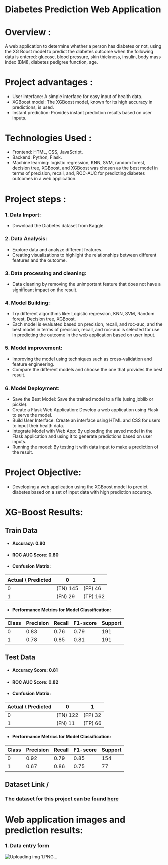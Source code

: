 # **Diabetes Prediction Web Application**
# Overview :
A web application to determine whether a person has diabetes or not, using the XG Boost model to predict the diabetes outcome when the following data is entered: glucose, blood pressure, skin thickness, insulin, body mass index (BMI), diabetes pedigree function, age.

# Project advantages :
* User interface: A simple interface for easy input of health data.
* XGBoost model: The XGBoost model, known for its high accuracy in predictions, is used.
* Instant prediction: Provides instant prediction results based on user inputs.

 # Technologies Used :
* Frontend: HTML, CSS, JavaScript.
* Backend: Python, Flask.
* Machine learning: logistic regression, KNN, SVM, random forest, decision tree, XGBoost, and XGBoost was chosen as the best model in terms of precision, recall, and, ROC-AUC for predicting diabetes outcomes in a web application.

 # Project steps : 
 ### 1. Data Import:
+ Download the Diabetes dataset from Kaggle.

### 2. Data Analysis:
* Explore data and analyze different features.
* Creating visualizations to highlight the relationships between different features and the outcome. 

### 3. Data processing and cleaning: 
* Data cleaning by removing the unimportant feature that does not have a significant impact on the result.

### 4. Model Building:
* Try different algorithms like: Logistic regression, KNN, SVM, Random forest, Decision tree, XGBoost.
*  Each model is evaluated based on precision, recall, and roc-auc, and the best model in terms of precision, recall, and roc-auc is selected for use in predicting the outcome in the web application based on user input.
  
### 5. Model improvement:
* Improving the model using techniques such as cross-validation and feature engineering.
* Compare the different models and choose the one that provides the best result.

### 6. Model Deployment:
* Save the Best Model: Save the trained model to a file (using joblib or pickle).
* Create a Flask Web Application: Develop a web application using Flask to serve the model.
* Build User Interface: Create an interface using HTML and CSS for users to input their health data.
* Integrate Model with Web App: By uploading the saved model in the Flask application and using it to generate predictions based on user inputs.
* Running the model: By testing it with data input to make a prediction of the result.
 
# Project Objective:
* Developing a web application using the XGBoost model to predict diabetes based on a set of input data with high prediction accuracy.
# XG-Boost Results:
## Train Data
* #### Accuracy: 0.80
* #### ROC AUC Score: 0.80
* #### Confusion Matrix:
    
| Actual \ Predicted | 0 | 1 |
| ------------- | ------------- |------------- |
| 0  | (TN) 145 |  (FP) 46 |
| 1  | (FN) 29 |  (TP) 162 |

* #### Performance Metrics for Model Classification:
 
|Class  | Precision | Recall | F1-score | Support | 
| ------------- | ------------- |------------- |------------- |------------- |
| 0  | 0.83 | 0.76 | 0.79 | 191 |
| 1  | 0.78 | 0.85 | 0.81 | 191 |

## Test Data 
* #### Accuracy Score: 0.81
* #### ROC AUC Score: 0.82
* #### Confusion Matrix:

| Actual \ Predicted | 0 | 1 |
| ------------- | ------------- |------------- |
| 0  | (TN) 122 |  (FP) 32 |
| 1  | (FN) 11 |  (TP) 66 |

* #### Performance Metrics for Model Classification:
 
|Class  | Precision | Recall | F1-score | Support | 
| ------------- | ------------- |------------- |------------- |------------- |
| 0  | 0.92 | 0.79 | 0.85 | 154 |
| 1  | 0.67 | 0.86 | 0.75 | 77 |

## Dataset Link /
### The dataset for this project can be found [here](https://www.kaggle.com/datasets/uciml/pima-indians-diabetes-database/data)

# Web application images and prediction results: 
### 1. Data entry form 
![Uploading img 1.PNG…]()






 
 
